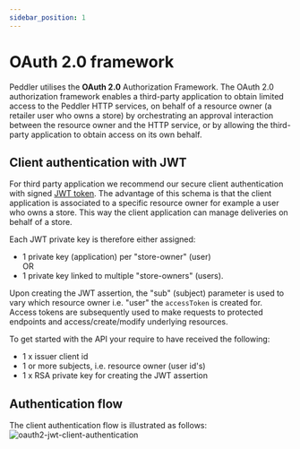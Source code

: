 ```yaml
---
sidebar_position: 1
---
```


# OAuth 2.0 framework
Peddler utilises the **OAuth 2.0** Authorization Framework. The OAuth 2.0 authorization framework enables a third-party application to obtain limited access to the Peddler HTTP services,
on behalf of a resource owner (a retailer user who owns a store) by orchestrating an approval interaction between the resource owner and the HTTP service,
or by allowing the third-party application to obtain access on its own behalf.

## Client authentication with JWT
For third party application we recommend our secure client authentication with signed [JWT token](https://en.wikipedia.org/wiki/JSON_Web_Token).
The advantage of this schema is that the client application is associated to a specific resource owner for example a user who owns a store. 
This way the client application can manage deliveries on behalf of a store. 

Each JWT private key is therefore either assigned:
- 1 private key (application) per "store-owner" (user)  
    OR
- 1 private key linked to multiple "store-owners" (users). 

Upon creating the JWT assertion, the "sub" (subject) parameter is used to vary which resource owner i.e. "user" the `accessToken` is created for.
Access tokens are subsequently used to make requests to protected endpoints and access/create/modify underlying resources.

To get started with the API your require to have received the following:
 - 1 x issuer client id
 - 1 or more subjects, i.e. resource owner (user id's)
 - 1 x RSA private key for creating the JWT assertion

## Authentication flow

The client authentication flow is illustrated as follows:
![oauth2-jwt-client-authentication](https://gist.githubusercontent.com/Abinashbunty/ad23b81707f99157209f8121f598c641/raw/ddfd2fca18b499be5a45afc677c3f3f8408830f6/oauth2-jwt-authorization-grant.png)
